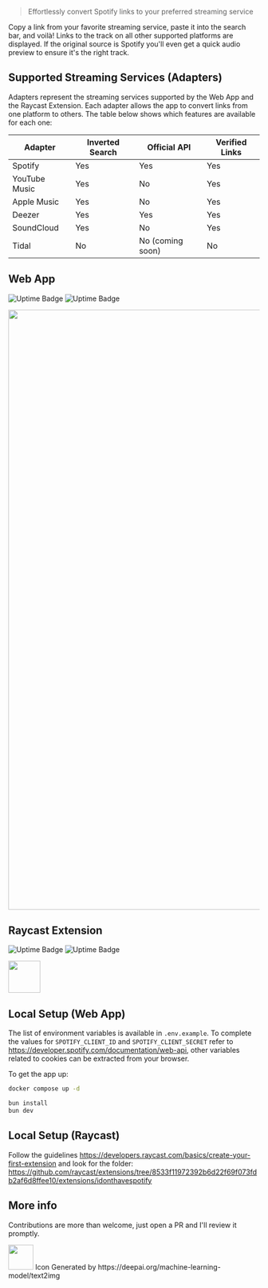 > Effortlessly convert Spotify links to your preferred streaming service

Copy a link from your favorite streaming service, paste it into the search bar, and voilà! Links to the track on all other supported platforms are displayed. If the original source is Spotify you'll even get a quick audio preview to ensure it's the right track.

## Supported Streaming Services (Adapters)

Adapters represent the streaming services supported by the Web App and the Raycast Extension. Each adapter allows the app to convert links from one platform to others. The table below shows which features are available for each one:

| Adapter          | Inverted Search | Official API           | Verified Links |
| ---------------- | --------------- | ----------------------- | -------------- |
| Spotify          | Yes             | Yes                    | Yes            |
| YouTube Music    | Yes             | No                     | Yes            |
| Apple Music      | Yes             | No                     | Yes            |
| Deezer           | Yes             | Yes                    | Yes            |
| SoundCloud       | Yes             | No                     | Yes            |
| Tidal            | No              | No (coming soon)       | No             |

## Web App

![Uptime Badge](https://uptime.sjdonado.com/api/badge/2/uptime/24?labelPrefix=Web%20Page%20&labelSuffix=h) ![Uptime Badge](https://uptime.sjdonado.com/api/badge/2/ping/24?labelPrefix=Web%20Page%20)

<div align="center">
  <img width=1200 src="https://firebasestorage.googleapis.com/v0/b/rule-of-thumb-1c13c.appspot.com/o/idonthavespotify.webp?alt=media"/>
</div>

## Raycast Extension

![Uptime Badge](https://uptime.sjdonado.com/api/badge/3/uptime/24?labelPrefix=API%20&labelSuffix=h) ![Uptime Badge](https://uptime.sjdonado.com/api/badge/3/ping/24?labelPrefix=API%20)

<a title="Install idonthavespotify Raycast Extension" href="https://www.raycast.com/sjdonado/idonthavespotify"><img src="https://www.raycast.com/sjdonado/idonthavespotify/install_button@2x.png?v=1.1" height="64" style="height: 64px;" alt=""></a>


## Local Setup (Web App)

The list of environment variables is available in `.env.example`. To complete the values for `SPOTIFY_CLIENT_ID` and `SPOTIFY_CLIENT_SECRET` refer to https://developer.spotify.com/documentation/web-api, other variables related to cookies can be extracted from your browser.

To get the app up:

```sh
docker compose up -d

bun install
bun dev
```

## Local Setup (Raycast)
Follow the guidelines https://developers.raycast.com/basics/create-your-first-extension and look for the folder: https://github.com/raycast/extensions/tree/8533f11972392b6d22f69f073fdb2af6d8ffee10/extensions/idonthavespotify

## More info

Contributions are more than welcome, just open a PR and I'll review it promptly.

<img width=50 src="https://user-images.githubusercontent.com/27580836/227801051-a71d389e-2510-4965-a23e-d7478fe28f13.jpeg"/>
Icon Generated by https://deepai.org/machine-learning-model/text2img
